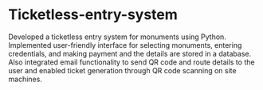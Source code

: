 
# Ticketless-entry-system

Developed a ticketless entry system for monuments using Python. Implemented user-friendly interface for selecting monuments, entering credentials, and making payment and the details are stored in a database. Also integrated email functionality to send QR code and route details to the user and enabled ticket generation through QR code scanning on site machines.

